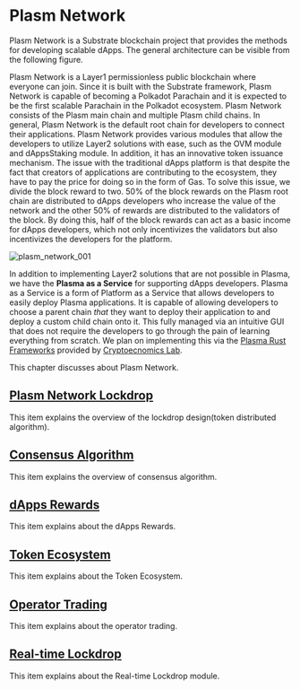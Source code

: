 # Plasm Network
 Plasm Network is a Substrate blockchain project that provides the methods for developing scalable dApps. The general architecture can be visible from the following figure. 

Plasm Network is a Layer1 permissionless public blockchain where everyone can join. Since it is built with the Substrate framework, Plasm Network is capable of becoming a Polkadot Parachain and it is expected to be the first scalable Parachain in the Polkadot ecosystem.  Plasm Network consists of the Plasm main chain and multiple Plasm child chains. In general, Plasm Network is the default root chain for developers to connect their applications. Plasm Network provides various modules that allow the developers to utilize Layer2 solutions with ease, such as the OVM module and dAppsStaking module. In addition, it has an innovative token issuance mechanism. The issue with the traditional dApps platform is that despite the fact that creators of applications are contributing to the ecosystem, they have to pay the price for doing so in the form of Gas. To solve this issue, we divide the block reward to two. 50% of the block rewards on the Plasm root chain are distributed to dApps developers who increase the value of the network and the other 50% of rewards are distributed to the validators of the block. By doing this, half of the block rewards can act as a basic income for dApps developers, which not only incentivizes the validators but also incentivizes the developers for the platform. 

![plasm_network_001](https://user-images.githubusercontent.com/6259384/77140423-e402b500-6abc-11ea-8f17-30b44cf2de58.png)

In addition to implementing Layer2 solutions that are not possible in Plasma, we have the **Plasma as a Service** for supporting dApps developers. Plasma as a Service is a form of Platform as a Service that allows developers to easily deploy Plasma applications. It is capable of allowing developers to choose a parent chain *that* they want to deploy their application to and deploy a custom child chain onto it. This fully managed via an intuitive GUI that does not require the developers to go through the pain of learning everything from scratch. We plan on implementing this via the [Plasma Rust Frameworks](https://github.com/cryptoeconomicslab/plasma-rust-framework) provided by [Cryptoecnomics Lab](https://www.cryptoeconomicslab.com/).

This chapter discusses about Plasm Network.

## [Plasm Network Lockdrop](./Lockdrop.md)
This item explains the overview of the lockdrop design(token distributed algorithm).

## [Consensus Algorithm](./ConsensusAlgorithm.md)
This item explains the overview of consensus algorithm.

## [dApps Rewards](./dAppsRewards.md)
This item explains about the dApps Rewards.

## [Token Ecosystem](./TokenEcosystem.md)
This item explains about the Token Ecosystem.

## [Operator Trading](./OperatorTrading.md)
This item explains about the operator trading.

## [Real-time Lockdrop](./RealtimeLockdrop.md)
This item explains about the Real-time Lockdrop module.
